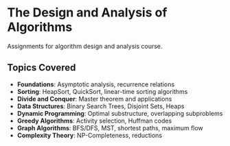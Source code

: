 # The Design and Analysis of Algorithms

Assignments for algorithm design and analysis course.

## Topics Covered

- **Foundations**: Asymptotic analysis, recurrence relations
- **Sorting**: HeapSort, QuickSort, linear-time sorting algorithms
- **Divide and Conquer**: Master theorem and applications
- **Data Structures**: Binary Search Trees, Disjoint Sets, Heaps
- **Dynamic Programming**: Optimal substructure, overlapping subproblems
- **Greedy Algorithms**: Activity selection, Huffman codes
- **Graph Algorithms**: BFS/DFS, MST, shortest paths, maximum flow
- **Complexity Theory**: NP-Completeness, reductions
